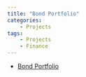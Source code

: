 ```yaml
---
title: "Bond Portfolio"
categories:
    - Projects
tags:
    - Projects
    - Finance
---
```


+ [Bond Portfolio](https://SaraiHrinsinMA490.github.io/eportfolio-saraihrinsin/assets/BondPortfolio.xlsx)

